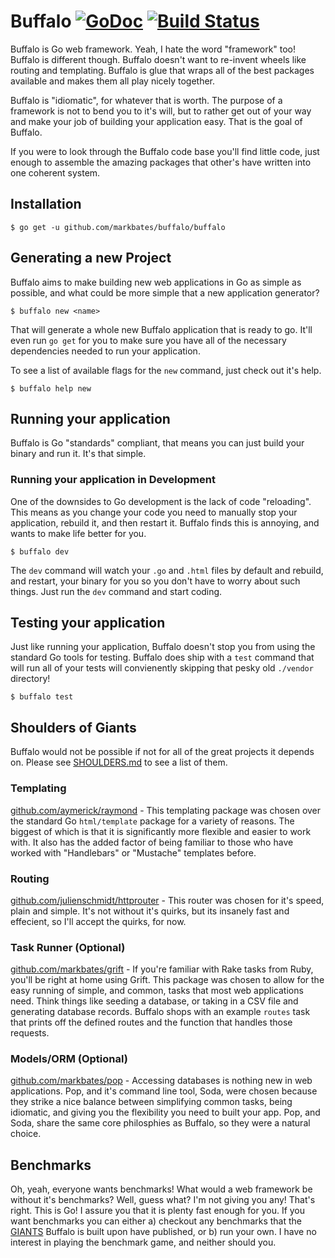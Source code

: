 # Buffalo [![GoDoc](https://godoc.org/github.com/markbates/buffalo?status.svg)](https://godoc.org/github.com/markbates/buffalo) [![Build Status](https://travis-ci.org/markbates/buffalo.svg?branch=master)](https://travis-ci.org/markbates/buffalo)

Buffalo is Go web framework. Yeah, I hate the word "framework" too! Buffalo is different though. Buffalo doesn't want to re-invent wheels like routing and templating. Buffalo is glue that wraps all of the best packages available and makes them all play nicely together.

Buffalo is "idiomatic", for whatever that is worth. The purpose of a framework is not to bend you to it's will, but to rather get out of your way and make your job of building your application easy. That is the goal of Buffalo.

If you were to look through the Buffalo code base you'll find little code, just enough to assemble the amazing packages that other's have written into one coherent system.

## Installation

```text
$ go get -u github.com/markbates/buffalo/buffalo
```

## Generating a new Project

Buffalo aims to make building new web applications in Go as simple as possible, and what could be more simple that a new application generator?

```text
$ buffalo new <name>
```

That will generate a whole new Buffalo application that is ready to go. It'll even run `go get` for you to make sure you have all of the necessary dependencies needed to run your application.

To see a list of available flags for the `new` command, just check out it's help.

```text
$ buffalo help new
```

## Running your application

Buffalo is Go "standards" compliant, that means you can just build your binary and run it. It's that simple.

### Running your application in Development

One of the downsides to Go development is the lack of code "reloading". This means as you change your code you need to manually stop your application, rebuild it, and then restart it. Buffalo finds this is annoying, and wants to make life better for you.

```text
$ buffalo dev
```

The `dev` command will watch your `.go` and `.html` files by default and rebuild, and restart, your binary for you so you don't have to worry about such things. Just run the `dev` command and start coding.

## Testing your application

Just like running your application, Buffalo doesn't stop you from using the standard Go tools for testing. Buffalo does ship with a `test` command that will run all of your tests will convienently skipping that pesky old `./vendor` directory!

```text
$ buffalo test
```

## Shoulders of Giants

Buffalo would not be possible if not for all of the great projects it depends on. Please see [SHOULDERS.md](SHOULDERS.md) to see a list of them.

### Templating

[github.com/aymerick/raymond](https://github.com/aymerick/raymond) - This templating package was chosen over the standard Go `html/template` package for a variety of reasons. The biggest of which is that it is significantly more flexible and easier to work with. It also has the added factor of being familiar to those who have worked with "Handlebars" or "Mustache" templates before.

### Routing

[github.com/julienschmidt/httprouter](https://github.com/julienschmidt/httprouter) - This router was chosen for it's speed, plain and simple. It's not without it's quirks, but its insanely fast and effecient, so I'll accept the quirks, for now.

### Task Runner (Optional)

[github.com/markbates/grift](https://github.com/markbates/grift) - If you're familiar with Rake tasks from Ruby, you'll be right at home using Grift. This package was chosen to allow for the easy running of simple, and common, tasks that most web applications need. Think things like seeding a database, or taking in a CSV file and generating database records. Buffalo shops with an example `routes` task that prints off the defined routes and the function that handles those requests.

### Models/ORM (Optional)

[github.com/markbates/pop](https://github.com/markbates/pop) - Accessing databases is nothing new in web applications. Pop, and it's command line tool, Soda, were chosen because they strike a nice balance between simplifying common tasks, being idiomatic, and giving you the flexibility you need to built your app. Pop, and Soda, share the same core philosphies as Buffalo, so they were a natural choice.

## Benchmarks

Oh, yeah, everyone wants benchmarks! What would a web framework be without it's benchmarks? Well, guess what? I'm not giving you any! That's right. This is Go! I assure you that it is plenty fast enough for you. If you want benchmarks you can either a) checkout any benchmarks that the [GIANTS](SHOULDERS.md) Buffalo is built upon have published, or b) run your own. I have no interest in playing the benchmark game, and neither should you.
